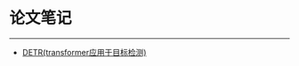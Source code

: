 # 论文笔记
***

- [DETR(transformer应用于目标检测)](https://github.com/wmhwmh521/reading-paper/blob/main/DETR)
